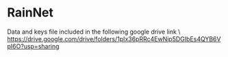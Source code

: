 # RainNet

Data and keys file included in the following google drive link \\
https://drive.google.com/drive/folders/1pIx36pRRc4EwNip5DGIbEs4QYB6VpI6O?usp=sharing

